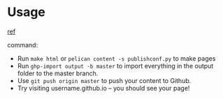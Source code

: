 

# Usage 

[ref](https://www.dataquest.io/blog/how-to-setup-a-data-science-blog/)


command:

* Run `make html` or `pelican content -s publishconf.py` to make pages 
* Run `ghp-import output -b master` to import everything in the output folder to the master branch.
* Use `git push origin master` to push your content to Github.
* Try visiting username.github.io – you should see your page!
